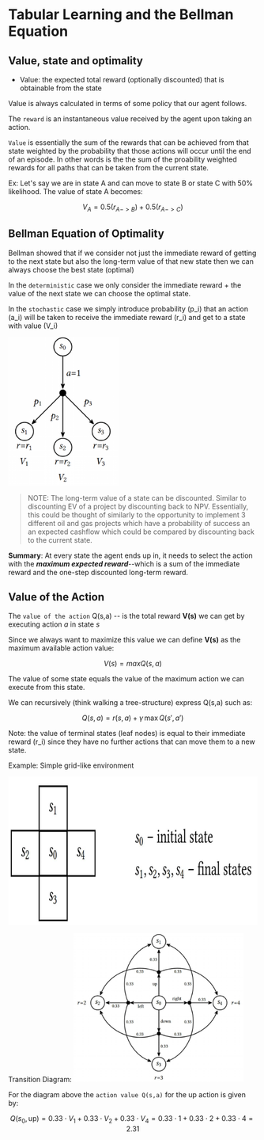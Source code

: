 # Tabular Learning and the Bellman Equation

## Value, state and optimality

- Value: the expected total reward (optionally discounted) that is obtainable from the state

Value is always calculated in terms of some policy that our agent follows.

The `reward` is an instantaneous value received by the agent upon taking an action.

`Value` is essentially the sum of the rewards that can be achieved from that state weighted by the probability that those actions will occur until the end of an episode. In other words is the the sum of the proability weighted rewards for all paths that can be taken from the current state.

Ex: Let's say we are in state A and can move to state B or state C with 50% likelihood. The value of state A becomes:

$$
V_A = 0.5(r_{A->B}) + 0.5(r_{A->C})
$$

## Bellman Equation of Optimality

Bellman showed that if we consider not just the immediate reward of getting to the next state but also the long-term value of that new state then we can always choose the best state (optimal)

In the `deterministic` case we only consider the immediate reward + the value of the next state we can choose the optimal state.

In the `stochastic` case we simply introduce probability (p_i) that an action (a_i) will be taken to receive the immediate reward (r_i) and get to a state with value (V_i)

<img src='./Stochastic_Bellman.png' height="300"/>

> NOTE: The long-term value of a state can be discounted. Similar to discounting EV of a project by discounting back to NPV. Essentially, this could be thought of similarly to the opportunity to implement 3 different oil and gas projects which have a probability of success an an expected cashflow which could be compared by discounting back to the current state.

**Summary**: At every state the agent ends up in, it needs to select the action with the **_maximum expected reward_**--which is a sum of the immediate reward and the one-step discounted long-term reward.

## Value of the Action

The `value of the action` Q(s,a) -- is the total reward **V(s)** we can get by executing action _a_ in state _s_

Since we always want to maximize this value we can define **V(s)** as the maximum available action value:

$$
V(s) = {max}Q(s,a)
$$

The value of some state equals the value of the maximum action we can execute from this state.

We can recursively (think walking a tree-structure) express Q(s,a) such as:

$$
Q(s,a) = r(s,a) + \gamma \, \text{max} \, Q(s', a')
$$

Note: the value of terminal states (leaf nodes) is equal to their immediate reward (r_i) since they have no further actions that can move them to a new state.

Example: Simple grid-like environment

<img src='./simple_grid.png' height="300"/>

Transition Diagram:
<img src='./transition_diagram.png' height="300"/>

For the diagram above the `action value Q(s,a)` for the up action is given by:

$$
Q(s_0, \text{up}) = 0.33 \cdot V_1 + 0.33 \cdot V_2 + 0.33 \cdot V_4 = 0.33 \cdot 1 + 0.33 \cdot 2 + 0.33 \cdot 4 = 2.31
$$
